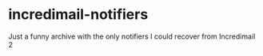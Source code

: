 # incredimail-notifiers
Just a funny archive with the only notifiers I could recover from Incredimail 2
